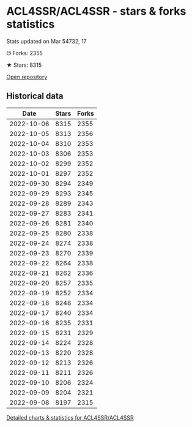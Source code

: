 # ACL4SSR/ACL4SSR - stars & forks statistics

Stats updated on Mar 54732, 17

☋ Forks: 2355

★ Stars: 8315

[Open repository](https://github.com/ACL4SSR/ACL4SSR)

## Historical data
| Date | Stars | Forks |
|------|-------|-------|
| 2022-10-06 | 8315 | 2355 | 
| 2022-10-05 | 8313 | 2356 | 
| 2022-10-04 | 8310 | 2353 | 
| 2022-10-03 | 8306 | 2353 | 
| 2022-10-02 | 8299 | 2352 | 
| 2022-10-01 | 8297 | 2352 | 
| 2022-09-30 | 8294 | 2349 | 
| 2022-09-29 | 8293 | 2345 | 
| 2022-09-28 | 8289 | 2343 | 
| 2022-09-27 | 8283 | 2341 | 
| 2022-09-26 | 8281 | 2340 | 
| 2022-09-25 | 8280 | 2338 | 
| 2022-09-24 | 8274 | 2338 | 
| 2022-09-23 | 8270 | 2339 | 
| 2022-09-22 | 8264 | 2338 | 
| 2022-09-21 | 8262 | 2336 | 
| 2022-09-20 | 8257 | 2335 | 
| 2022-09-19 | 8252 | 2334 | 
| 2022-09-18 | 8248 | 2334 | 
| 2022-09-17 | 8240 | 2334 | 
| 2022-09-16 | 8235 | 2331 | 
| 2022-09-15 | 8231 | 2329 | 
| 2022-09-14 | 8224 | 2328 | 
| 2022-09-13 | 8220 | 2328 | 
| 2022-09-12 | 8213 | 2326 | 
| 2022-09-11 | 8211 | 2326 | 
| 2022-09-10 | 8206 | 2324 | 
| 2022-09-09 | 8204 | 2321 | 
| 2022-09-08 | 8197 | 2315 | 


[Detailed charts & statistics for ACL4SSR/ACL4SSR](https://reviewgithub.com/rep/ACL4SSR/ACL4SSR)

